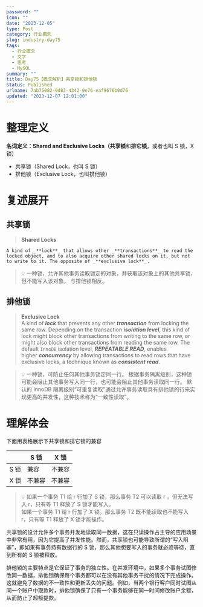 ```yaml
---
password: ""
icon: ""
date: "2023-12-05"
type: Post
category: 行业概念
slug: industry-day75
tags:
  - 行业概念
  - 文字
  - 思考
  - MySQL
summary: ""
title: Day75【概念解析】共享锁和排他锁
status: Published
urlname: 7ab75082-9d83-4342-9e76-eaf9676b0d76
updated: "2023-12-07 12:01:00"
---
```


# 整理定义

**名词定义：Shared and Exclusive Locks（共享锁**和**排它锁**，或者也叫 S 锁，X 锁）

- 共享锁（Shared Lock，也叫 S 锁）
- 排他锁（Exclusive Lock，也叫排他锁）

# 复述展开

## 共享锁

> **Shared Locks**

    A kind of _**lock**_ that allows other _**transactions**_ to read the locked object, and to also acquire other shared locks on it, but not to write to it. The opposite of _**exclusive lock**_.

> 💡 一种锁，允许其他事务读取锁定的对象，并获取该对象上的其他共享锁，但不能写入该对象。 与排他锁相反。

## 排他锁

> **Exclusive Lock**  
> A kind of ***lock*** that prevents any other ***transaction*** from locking the same row. Depending on the transaction ***isolation level***, this kind of lock might block other transactions from writing to the same row, or might also block other transactions from reading the same row. The default `InnoDB` isolation level, ***REPEATABLE READ***, enables higher ***concurrency*** by allowing transactions to read rows that have exclusive locks, a technique known as ***consistent read***.

> 💡 一种锁，可防止任何其他事务锁定同一行。 根据事务隔离级别，这种锁可能会阻止其他事务写入同一行，也可能会阻止其他事务读取同一行。 默认的 InnoDB 隔离级别“可重复读取”通过允许事务读取具有排他锁的行来实现更高的并发性，这种技术称为“一致性读取”。

# 理解体会

下面用表格展示下共享锁和排它锁的兼容

|      | S 锁   | X 锁   |
| ---- | ------ | ------ |
| S 锁 | 兼容   | 不兼容 |
| X 锁 | 不兼容 | 不兼容 |

> 💡 如果一个事务 T1 给 r 行加了 S 锁，那么事务 T2 可以读取 r ，但无法写入 r，只有等 T1 释放了 S 锁才能写入。  
> 如果一个事务 T1 给 r 行加了 X 锁，那么事务 T2 既不能读取也不能写入 r，只有等 T1 释放了 X 锁才能操作。

共享锁的设计允许多个事务并发地读取同一数据，这在只读操作占主导的应用场景中非常有用，因为它提高了并发性能。然而，共享锁也可能导致所谓的“写入阻塞”，即如果有事务持有数据行的 S 锁，那么其他想要写入的事务就必须等待，直到所有的 S 锁被释放。

排他锁的主要特点是它保证了事务的独立性。在并发环境中，如果多个事务试图修改同一数据，排他锁确保每个事务都可以在没有其他事务干扰的情况下完成操作。这就避免了数据的不一致性和更新丢失的问题。例如，当两个银行客户同时试图从同一个账户中取款时，排他锁确保了只有一个事务能够在同一时间修改账户余额，从而防止了超额提款。
